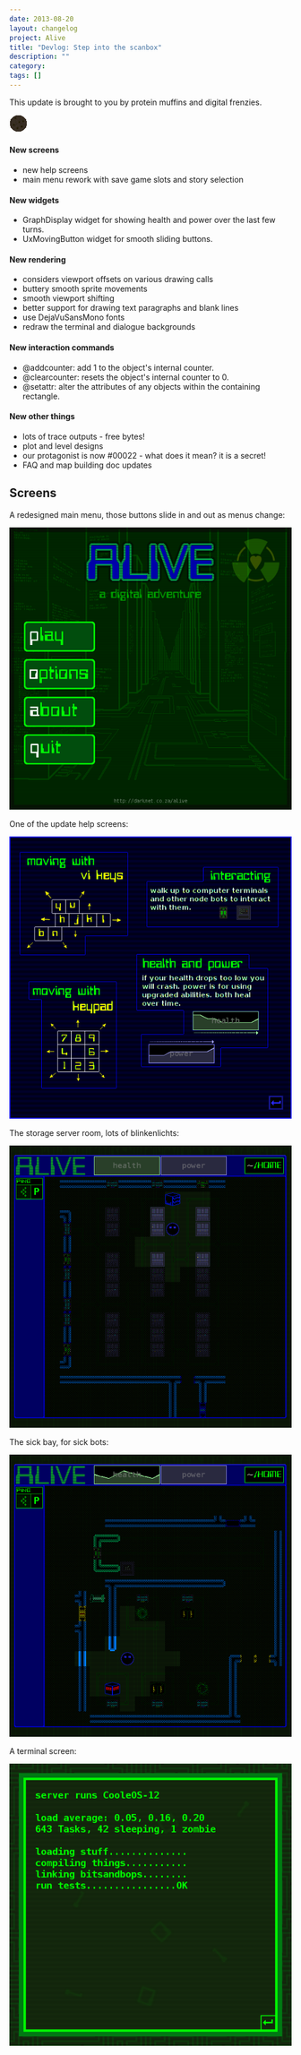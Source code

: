 ```yaml
---
date: 2013-08-20
layout: changelog
project: Alive
title: "Devlog: Step into the scanbox"
description: ""
category: 
tags: []
---
```


This update is brought to you by protein muffins and digital frenzies.

![pixel cookie](/assets/alive/devlog/pixelcookie.png)

#### New screens

*   new help screens
*   main menu rework with save game slots and story selection

#### New widgets

*   GraphDisplay widget for showing health and power over the last few turns.
*   UxMovingButton widget for smooth sliding buttons.

#### New rendering

*   considers viewport offsets on various drawing calls
*   buttery smooth sprite movements
*   smooth viewport shifting
*   better support for drawing text paragraphs and blank lines
*   use DejaVuSansMono fonts
*   redraw the terminal and dialogue backgrounds

#### New interaction commands

*   @addcounter: add 1 to the object's internal counter.
*   @clearcounter: resets the object's internal counter to 0.
*   @setattr: alter the attributes of any objects within the containing rectangle.

#### New other things

*   lots of trace outputs - free bytes!
*   plot and level designs
*   our protagonist is now #00022 - what does it mean? it is a secret!
*   FAQ and map building doc updates

Screens
-------

A redesigned main menu, those buttons slide in and out as menus change:

![main menu](/assets/alive/devlog/alive-20130820-menu.png)

One of the update help screens:

![help screen](/assets/alive/devlog/alive-20130820-help.png)

The storage server room, lots of blinkenlichts:

![the server room](/assets/alive/devlog/alive-20130820-server-room.png)

The sick bay, for sick bots:

![sick bay](/assets/alive/devlog/alive-20130820-sickbay.png)

A terminal screen:

![a terminal screen](/assets/alive/devlog/alive-20130820-terminal.png)


